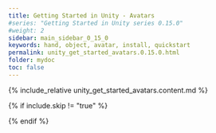 ```yaml
---
title: Getting Started in Unity - Avatars
#series: "Getting Started in Unity series 0.15.0"
#weight: 2
sidebar: main_sidebar_0_15_0
keywords: hand, object, avatar, install, quickstart
permalink: unity_get_started_avatars.0.15.0.html
folder: mydoc
toc: false
---
```


{% include_relative unity_get_started_avatars.content.md %}

{% if include.skip != "true" %}
<!--{% include custom/series_acme_next.html %}-->
{% endif %}
